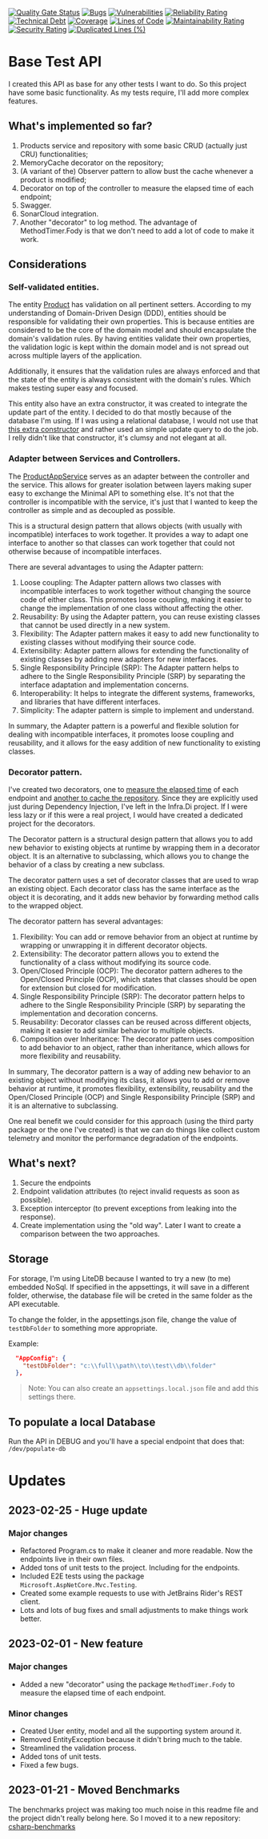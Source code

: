 [![Quality Gate Status](https://sonarcloud.io/api/project_badges/measure?project=brenordv_base-test-api&metric=alert_status)](https://sonarcloud.io/summary/new_code?id=brenordv_base-test-api)
[![Bugs](https://sonarcloud.io/api/project_badges/measure?project=brenordv_base-test-api&metric=bugs)](https://sonarcloud.io/summary/new_code?id=brenordv_base-test-api)
[![Vulnerabilities](https://sonarcloud.io/api/project_badges/measure?project=brenordv_base-test-api&metric=vulnerabilities)](https://sonarcloud.io/summary/new_code?id=brenordv_base-test-api)
[![Reliability Rating](https://sonarcloud.io/api/project_badges/measure?project=brenordv_base-test-api&metric=reliability_rating)](https://sonarcloud.io/summary/new_code?id=brenordv_base-test-api)
[![Technical Debt](https://sonarcloud.io/api/project_badges/measure?project=brenordv_base-test-api&metric=sqale_index)](https://sonarcloud.io/summary/new_code?id=brenordv_base-test-api)
[![Coverage](https://sonarcloud.io/api/project_badges/measure?project=brenordv_base-test-api&metric=coverage)](https://sonarcloud.io/summary/new_code?id=brenordv_base-test-api)
[![Lines of Code](https://sonarcloud.io/api/project_badges/measure?project=brenordv_base-test-api&metric=ncloc)](https://sonarcloud.io/summary/new_code?id=brenordv_base-test-api)
[![Maintainability Rating](https://sonarcloud.io/api/project_badges/measure?project=brenordv_base-test-api&metric=sqale_rating)](https://sonarcloud.io/summary/new_code?id=brenordv_base-test-api)
[![Security Rating](https://sonarcloud.io/api/project_badges/measure?project=brenordv_base-test-api&metric=security_rating)](https://sonarcloud.io/summary/new_code?id=brenordv_base-test-api)
[![Duplicated Lines (%)](https://sonarcloud.io/api/project_badges/measure?project=brenordv_base-test-api&metric=duplicated_lines_density)](https://sonarcloud.io/summary/new_code?id=brenordv_base-test-api)

# Base Test API
I created this API as base for any other tests I want to do.
So this project have some basic functionality. As my tests require, I'll add more complex features.

## What's implemented so far?

1. Products service and repository with some basic CRUD (actually just CRU) functionalities;
2. MemoryCache decorator on the repository;
3. (A variant of the) Observer pattern to allow bust the cache whenever a product is modified;
4. Decorator on top of the controller to measure the elapsed time of each endpoint;
5. Swagger.
6. SonarCloud integration.
7. Another "decorator" to log method. The advantage of MethodTimer.Fody is that we don't need to add a lot of code to make it work. 

## Considerations
### Self-validated entities.
The entity [Product](https://github.com/brenordv/base-test-api/blob/master/Raccoon.Ninja.Domain/Entities/Product.cs) has validation on all pertinent setters.
According to my understanding of Domain-Driven Design (DDD), entities should be responsible for validating their own properties. 
This is because entities are considered to be the core of the domain model and should encapsulate the domain's validation rules. 
By having entities validate their own properties, the validation logic is kept within the domain model and is not spread out across multiple 
layers of the application. 

Additionally, it ensures that the validation rules are always enforced and that the state of the entity is always consistent with the domain's rules.
Which makes testing super easy and focused.

This entity also have an extra constructor, it was created to integrate the update part of the entity. I decided to do that mostly because of the database I'm using.
If I was using a relational database, I would not use that [this extra constructor](https://github.com/brenordv/base-test-api/blob/master/Raccoon.Ninja.Domain/Entities/Product.cs#L13) 
and rather used an simple update query to do the job. I relly didn't like that constructor, it's clumsy and not elegant at all.

### Adapter between Services and Controllers.
The [ProductAppService](https://github.com/brenordv/base-test-api/blob/master/Raccoon.Ninja.AppServices/AppServices/ProductsAppService.cs) serves as an adapter between the 
controller and the service. This allows for greater isolation between layers making super easy to exchange the Minimal API to something else.
It's not that the controller is incompatible with the service, it's just that I wanted to keep the controller as simple and as decoupled as possible.

This is a structural design pattern that allows objects (with usually with incompatible) interfaces to work together. 
It provides a way to adapt one interface to another so that classes can work together that could not otherwise because of incompatible interfaces.

There are several advantages to using the Adapter pattern:

1. Loose coupling: The Adapter pattern allows two classes with incompatible interfaces to work together without changing the source code of either class. This promotes loose coupling, making it easier to change the implementation of one class without affecting the other.
2. Reusability: By using the Adapter pattern, you can reuse existing classes that cannot be used directly in a new system.
3. Flexibility: The Adapter pattern makes it easy to add new functionality to existing classes without modifying their source code.
4. Extensibility: Adapter pattern allows for extending the functionality of existing classes by adding new adapters for new interfaces.
5. Single Responsibility Principle (SRP): The Adapter pattern helps to adhere to the Single Responsibility Principle (SRP) by separating the interface adaptation and implementation concerns.
6. Interoperability: It helps to integrate the different systems, frameworks, and libraries that have different interfaces.
7. Simplicity: The adapter pattern is simple to implement and understand.

In summary, the Adapter pattern is a powerful and flexible solution for dealing with incompatible interfaces, it promotes loose coupling and 
reusability, and it allows for the easy addition of new functionality to existing classes.

### Decorator pattern.
I've created two decorators, one to [measure the elapsed time](https://github.com/brenordv/base-test-api/blob/master/Raccoon.Ninja.Infra.DI/Decorators/StopWatchDecorator.cs) of each endpoint and [another to cache the repository](https://github.com/brenordv/base-test-api/blob/master/Raccoon.Ninja.Infra.DI/Decorators/CachingDecorator.cs).
Since they are explicitly used just during Dependency Injection, I've left in the Infra.Di project. If I were less lazy or if this were a real project, I would have created a dedicated project for the decorators.

The Decorator pattern is a structural design pattern that allows you to add new behavior to existing objects at runtime by wrapping them in a decorator object. 
It is an alternative to subclassing, which allows you to change the behavior of a class by creating a new subclass.

The decorator pattern uses a set of decorator classes that are used to wrap an existing object. 
Each decorator class has the same interface as the object it is decorating, and it adds new behavior by forwarding method calls to the wrapped object.

The decorator pattern has several advantages:

1. Flexibility: You can add or remove behavior from an object at runtime by wrapping or unwrapping it in different decorator objects.
2. Extensibility: The decorator pattern allows you to extend the functionality of a class without modifying its source code.
3. Open/Closed Principle (OCP): The decorator pattern adheres to the Open/Closed Principle (OCP), which states that classes should be open for extension but closed for modification.
4. Single Responsibility Principle (SRP): The decorator pattern helps to adhere to the Single Responsibility Principle (SRP) by separating the implementation and decoration concerns.
5. Reusability: Decorator classes can be reused across different objects, making it easier to add similar behavior to multiple objects.
6. Composition over Inheritance: The decorator pattern uses composition to add behavior to an object, rather than inheritance, which allows for more flexibility and reusability.

In summary, The decorator pattern is a way of adding new behavior to an existing object without modifying its class, 
it allows you to add or remove behavior at runtime, it promotes flexibility, extensibility, reusability and the Open/Closed Principle (OCP) 
and Single Responsibility Principle (SRP) and it is an alternative to subclassing.

One real benefit we could consider for this approach (using the third party package or the one I've created) is that we can do things like collect custom telemetry and
monitor the performance degradation of the endpoints.


## What's next?

1. Secure the endpoints
2. Endpoint validation attributes (to reject invalid requests as soon as possible).
3. Exception interceptor (to prevent exceptions from leaking into the response).
4. Create implementation using the "old way". Later I want to create a comparison between the two approaches.

## Storage
For storage, I'm using LiteDB because I wanted to try a new (to me) embedded NoSql.
If specified in the appsettings, it will save in a different folder, otherwise, the database file will be creted in the same folder as the API executable.

To change the folder, in the appsettings.json file, change the value of `testDbFolder` to something more appropriate.

Example: 
```json
  "AppConfig": {
    "testDbFolder": "c:\\full\\path\\to\\test\\db\\folder"
  },
```

> Note: You can also create an `appsettings.local.json` file and add this settings there.

## To populate a local Database
Run the API in DEBUG and you'll have a special endpoint that does that: `/dev/populate-db`


# Updates
## 2023-02-25 - Huge update
### Major changes
- Refactored Program.cs to make it cleaner and more readable. Now the endpoints live in their own files.
- Added tons of unit tests to the project. Including for the endpoints.
- Included E2E tests using the package `Microsoft.AspNetCore.Mvc.Testing`.
- Created some example requests to use with JetBrains Rider's REST client.
- Lots and lots of bug fixes and small adjustments to make things work better.


## 2023-02-01 - New feature

### Major changes
- Added a new "decorator" using the package `MethodTimer.Fody` to measure the elapsed time of each endpoint.


### Minor changes
- Created User entity, model and all the supporting system around it.
- Removed EntityException because it didn't bring much to the table.
- Streamlined the validation process.
- Added tons of unit tests.
- Fixed a few bugs.


## 2023-01-21 - Moved Benchmarks
The benchmarks project was making too much noise in this readme file and the project didn't really belong here.
So I moved it to a new repository: [csharp-benchmarks](https://github.com/brenordv/csharp-benchmarks)
